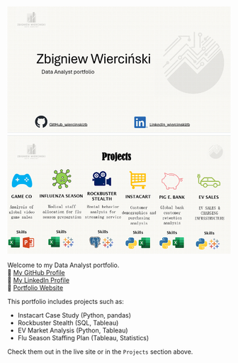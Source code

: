 ![Zbigniew Wierciński Portfolio](image.png)

Welcome to my Data Analyst portfolio.  
🔗 [My GitHub Profile](https://github.com/wiercinskizb)  
🔗 [My LinkedIn Profile](https://www.linkedin.com/in/wiercinskizb/)  
🔗 [Portfolio Website](https://wiercinskizb.github.io/zbyszek-portfolio/)

This portfolio includes projects such as:
- Instacart Case Study (Python, pandas)
- Rockbuster Stealth (SQL, Tableau)
- EV Market Analysis (Python, Tableau)
- Flu Season Staffing Plan (Tableau, Statistics)

Check them out in the live site or in the `Projects` section above.
